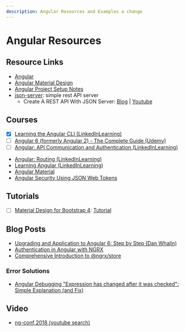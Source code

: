 ```yaml
---
description: Angular Resources and Examples a change
---
```


# Angular Resources

## Resource Links

* [Angular](https://angular.io/)
* [Angular Material Design](https://material.angular.io/)
* [Angular Project Setup Notes](https://gist.github.com/kozigh01/769a0f1dcd5ff1af335a00d228b9075c)  
* [json-server](https://github.com/typicode/json-server): simple rest API server
  * Create A REST API With JSON Server: [Blog](https://medium.com/codingthesmartway-com-blog/create-a-rest-api-with-json-server-36da8680136d) \| [Youtube](https://www.youtube.com/watch?v=x3NAo8zqdmo)

## Courses

* [x] [Learning the Angular CLI \(LinkedInLearning\)](https://www.linkedin.com/learning/learning-the-angular-cli-2)
* [ ] [Angular 6 \(formerly Angular 2\) - The Complete Guide \(Udemy\)](https://www.udemy.com/the-complete-guide-to-angular-2)
* [ ] [Angular: API Communication and Authentication \(LinkedInLearning\)](https://www.linkedin.com/learning/angular-api-communication-and-authentication)
* [Angular: Routing \(LinkedInLearning\)](https://www.linkedin.com/learning/angular-routing/routing-modularization-and-lazy-loading)
* [Learning Angular \(LinkedInLearning\)](https://www.linkedin.com/learning/learning-angular)
* [Angular Material](https://app.pluralsight.com/library/courses/angular-material/table-of-contents)
* [Angular Security Using JSON Web Tokens](https://app.pluralsight.com/library/courses/angular-security-json-web-tokens/table-of-contents)

## Tutorials

* [ ] [Material Design for Bootstrap 4](https://mdbootstrap.com/): [Tutorial](https://mdbootstrap.com/bootstrap-tutorial/)​

## Blog Posts

* [Upgrading and Application to Angular 6: Step by Step \(Dan Whalin\)](https://blog.codewithdan.com/2018/05/03/upgrading-an-application-to-angular-6-step-by-step/)
* [Authentication in Angular with NGRX](http://mherman.org/blog/2018/04/17/authentication-in-angular-with-ngrx/#.Wvl43Ygvy00)​
* [Comprehensive Introduction to @ngrx/store](https://gist.github.com/btroncone/a6e4347326749f938510)​

### Error Solutions

* [Angular Debugging "Expression has changed after it was checked": Simple Explanation \(and Fix\)](https://blog.angular-university.io/angular-debugging/)

## Video

* [ng-conf 2018 \(youtube search\)](https://www.youtube.com/results?search_query=ng+conf+2018)

